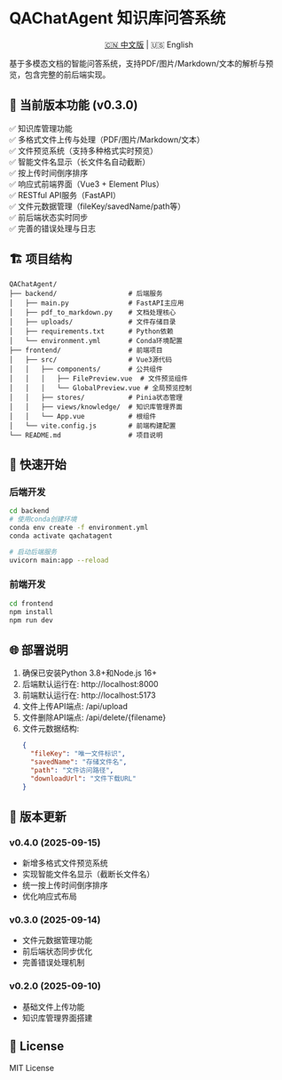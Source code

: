 # QAChatAgent 知识库问答系统

<div align="center">
  <a href="README_CN.md">🇨🇳 中文版</a> | 🇺🇸 English
</div>

基于多模态文档的智能问答系统，支持PDF/图片/Markdown/文本的解析与预览，包含完整的前后端实现。

## 🎯 当前版本功能 (v0.3.0)

✅ 知识库管理功能  
✅ 多格式文件上传与处理（PDF/图片/Markdown/文本）  
✅ 文件预览系统（支持多种格式实时预览）  
✅ 智能文件名显示（长文件名自动截断）  
✅ 按上传时间倒序排序  
✅ 响应式前端界面（Vue3 + Element Plus）  
✅ RESTful API服务（FastAPI）  
✅ 文件元数据管理（fileKey/savedName/path等）  
✅ 前后端状态实时同步  
✅ 完善的错误处理与日志  

## 🏗️ 项目结构

```
QAChatAgent/
├── backend/                  # 后端服务
│   ├── main.py               # FastAPI主应用
│   ├── pdf_to_markdown.py    # 文档处理核心
│   ├── uploads/              # 文件存储目录
│   ├── requirements.txt      # Python依赖
│   └── environment.yml       # Conda环境配置
├── frontend/                 # 前端项目
│   ├── src/                  # Vue3源代码
│   │   ├── components/       # 公共组件
│   │   │   ├── FilePreview.vue  # 文件预览组件
│   │   │   └── GlobalPreview.vue # 全局预览控制
│   │   ├── stores/           # Pinia状态管理
│   │   ├── views/knowledge/  # 知识库管理界面
│   │   └── App.vue           # 根组件
│   └── vite.config.js        # 前端构建配置
└── README.md                 # 项目说明
```

## 🚀 快速开始

### 后端开发

```bash
cd backend
# 使用conda创建环境
conda env create -f environment.yml
conda activate qachatagent

# 启动后端服务
uvicorn main:app --reload
```

### 前端开发

```bash
cd frontend
npm install
npm run dev
```

## 🌐 部署说明

1. 确保已安装Python 3.8+和Node.js 16+
2. 后端默认运行在: http://localhost:8000
3. 前端默认运行在: http://localhost:5173
4. 文件上传API端点: /api/upload
5. 文件删除API端点: /api/delete/{filename}
6. 文件元数据结构:
   ```json
   {
     "fileKey": "唯一文件标识",
     "savedName": "存储文件名",
     "path": "文件访问路径",
     "downloadUrl": "文件下载URL"
   }
   ```

## 📌 版本更新

### v0.4.0 (2025-09-15)
- 新增多格式文件预览系统
- 实现智能文件名显示（截断长文件名）
- 统一按上传时间倒序排序
- 优化响应式布局

### v0.3.0 (2025-09-14)
- 文件元数据管理功能
- 前后端状态同步优化
- 完善错误处理机制

### v0.2.0 (2025-09-10)
- 基础文件上传功能
- 知识库管理界面搭建

## 📄 License

MIT License